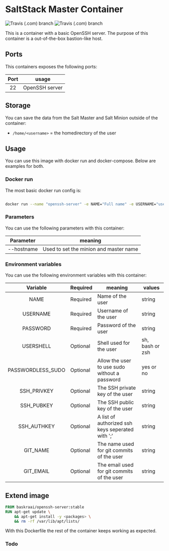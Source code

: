 # SaltStack Master Container

![Travis (.com) branch](https://img.shields.io/travis/com/baskraai/docker-openssh-server/master?label=Build%20Master&style=flat-square)
![Travis (.com) branch](https://img.shields.io/travis/com/baskraai/docker-openssh-server/testing?label=Build%20Testing&style=flat-square)

This is a container with a basic OpenSSH server.
The purpose of this container is a out-of-the-box bastion-like host.


## Ports

This containers exposes the following ports:

| Port | usage |
| :---: | --- |
| 22 | OpenSSH server |

## Storage

You can save the data from the Salt Master and Salt Minion outside of the container:

- `/home/<username>` = the homedirectory of the user

## Usage

You can use this image with docker run and docker-compose.
Below are examples for both.

### Docker run

The most basic docker run config is:

```bash

docker run --name "openssh-server" -e NAME="Full name" -e USERNAME="username" -e PASSWORD="password" baskraai/openssh-server

```

### Parameters

You can use the following parameters with this container:

| Parameter | meaning |
| :---: | --- |
| --hostname | Used to set the minion and master name |

### Environment variables

You can use the following environment variables with this container:

| Variable | Required | meaning | values |
| :---: | --- | --- | --- |
| NAME | Required | Name of the user | string
| USERNAME | Required | Username of the user | string
| PASSWORD | Required | Password of the user | string
| USERSHELL | Optional | Shell used for the user | sh, bash or zsh
| PASSWORDLESS_SUDO | Optional | Allow the user to use sudo without a password | yes or no
| SSH_PRIVKEY | Optional | The SSH private key of the user | string
| SSH_PUBKEY | Optional | The SSH public key of the user | string
| SSH_AUTHKEY | Optional | A list of authorized ssh keys seperated with ';' | string
| GIT_NAME | Optional | The name used for git commits of the user | string
| GIT_EMAIL | Optional | The email used for git commits of the user | string

## Extend image

```Dockerfile
FROM baskraai/openssh-server:stable
RUN apt-get update \
    && apt-get install -y <packages> \
    && rm -rf /var/lib/apt/lists/
```

With this Dockerfile the rest of the container keeps working as expected.

### Todo
